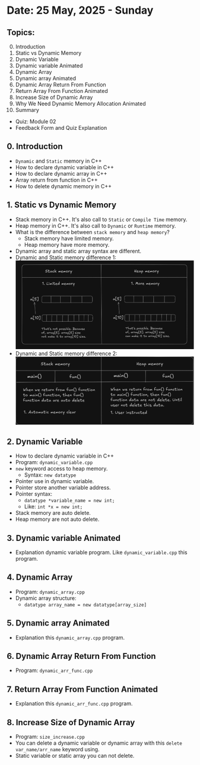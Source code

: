# Date: 25 May, 2025 - Sunday

## Topics:
0. Introduction
1. Static vs Dynamic Memory
2. Dynamic Variable
3. Dynamic variable Animated
4. Dynamic Array
5. Dynamic array Animated
6. Dynamic Array Return From Function
7. Return Array From Function Animated
8. Increase Size of Dynamic Array
9. Why We Need Dynamic Memory Allocation Animated
10. Summary
- Quiz: Module 02
- Feedback Form and Quiz Explanation

## 0. Introduction
- `Dynamic` and `Static` memory in C++
- How to declare dynamic variable in C++
- How to declare dynamic array in C++
- Array return from function in C++
- How to delete dynamic memory in C++

## 1. Static vs Dynamic Memory
- Stack memory in C++. It's also call to `Static` or `Compile Time` memory.
- Heap memory in C++. It's also call to `Dynamic` or `Runtime` memory.
- What is the difference between `stack memory` and `heap memory`?
    - Stack memory have limited memory.
    - Heap memory have more memory.
- Dynamic array and static array syntax are different.
- Dynamic and Static memory difference 1:
![difference 1 drawing](./images/drawing.png)
- Dynamic and Static memory difference 2:
![difference 2 drawing](./images/drawing2.png)

## 2. Dynamic Variable
- How to declare dynamic variable in C++
- Program: `dynamic_variable.cpp`
- `new` keyword access to heap memory.
    - Syntax: `new datatype`
- Pointer use in dynamic variable.
- Pointer store another variable address.
- Pointer syntax:
    - `datatype *variable_name = new int;`
    - Like: `int *x = new int;`
- Stack memory are auto delete.
- Heap memory are not auto delete.

## 3. Dynamic variable Animated
- Explanation dynamic variable program. Like `dynamic_variable.cpp` this program.

## 4. Dynamic Array
- Program: `dynamic_array.cpp`
- Dynamic array structure:
    - `datatype array_name = new datatype[array_size]`

## 5. Dynamic array Animated
- Explanation this `dynamic_array.cpp` program.

## 6. Dynamic Array Return From Function
- Program: `dynamic_arr_func.cpp`

## 7. Return Array From Function Animated
- Explanation this `dynamic_arr_func.cpp` program.

## 8. Increase Size of Dynamic Array
- Program: `size_increase.cpp`
- You can delete a dynamic variable or dynamic array with this `delete var_name/arr_name` keyword using.
- Static variable or static array you can not delete.